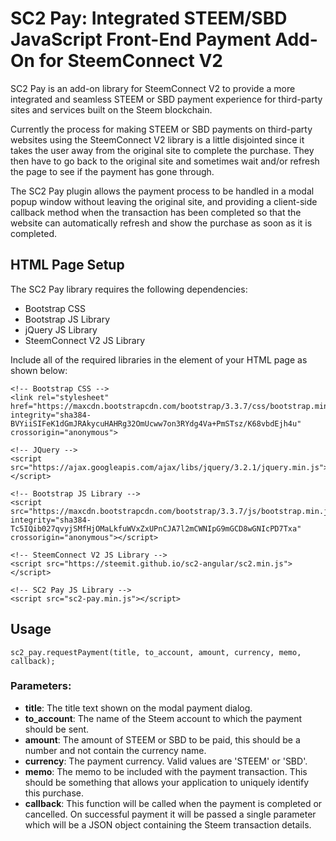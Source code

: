 # SC2 Pay: Integrated STEEM/SBD JavaScript Front-End Payment Add-On for SteemConnect V2

SC2 Pay is an add-on library for SteemConnect V2 to provide a more integrated and seamless STEEM or SBD payment experience for third-party sites and services built on the Steem blockchain.

Currently the process for making STEEM or SBD payments on third-party websites using the SteemConnect V2 library is a little disjointed since it takes the user away from the original site to complete the purchase. They then have to go back to the original site and sometimes wait and/or refresh the page to see if the payment has gone through.

The SC2 Pay plugin allows the payment process to be handled in a modal popup window without leaving the original site, and providing a client-side callback method when the transaction has been completed so that the website can automatically refresh and show the purchase as soon as it is completed.

## HTML Page Setup
The SC2 Pay library requires the following dependencies:
- Bootstrap CSS
- Bootstrap JS Library
- jQuery JS Library
- SteemConnect V2 JS Library

Include all of the required libraries in the <head> element of your HTML page as shown below:

```
<!-- Bootstrap CSS -->
<link rel="stylesheet" href="https://maxcdn.bootstrapcdn.com/bootstrap/3.3.7/css/bootstrap.min.css" integrity="sha384-BVYiiSIFeK1dGmJRAkycuHAHRg32OmUcww7on3RYdg4Va+PmSTsz/K68vbdEjh4u" crossorigin="anonymous">

<!-- JQuery -->
<script src="https://ajax.googleapis.com/ajax/libs/jquery/3.2.1/jquery.min.js"></script>

<!-- Bootstrap JS Library -->
<script src="https://maxcdn.bootstrapcdn.com/bootstrap/3.3.7/js/bootstrap.min.js" integrity="sha384-Tc5IQib027qvyjSMfHjOMaLkfuWVxZxUPnCJA7l2mCWNIpG9mGCD8wGNIcPD7Txa" crossorigin="anonymous"></script>

<!-- SteemConnect V2 JS Library -->
<script src="https://steemit.github.io/sc2-angular/sc2.min.js"></script>

<!-- SC2 Pay JS Library -->
<script src="sc2-pay.min.js"></script>
```

## Usage

```
sc2_pay.requestPayment(title, to_account, amount, currency, memo, callback);
```

### Parameters:
- **title**: The title text shown on the modal payment dialog.
- **to_account**: The name of the Steem account to which the payment should be sent.
- **amount**: The amount of STEEM or SBD to be paid, this should be a number and not contain the currency name.
- **currency**: The payment currency. Valid values are 'STEEM' or 'SBD'.
- **memo**: The memo to be included with the payment transaction. This should be something that allows your application to uniquely identify this purchase.
- **callback**: This function will be called when the payment is completed or cancelled. On successful payment it will be passed a single parameter which will be a JSON object containing the Steem transaction details.
